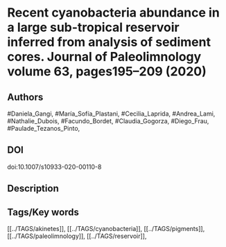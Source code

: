 # Recent cyanobacteria abundance in a large sub-tropical reservoir inferred from analysis of sediment cores. Journal of Paleolimnology volume 63, pages195–209 (2020)
## Authors
#Daniela_Gangi, #María_Sofía_Plastani, #Cecilia_Laprida, #Andrea_Lami, #Nathalie_Dubois, #Facundo_Bordet, #Claudia_Gogorza, #Diego_Frau, #Paulade_Tezanos_Pinto, 
## DOI
 doi:10.1007/s10933-020-00110-8 
## Description

## Tags/Key words
[[../TAGS/akinetes]], [[../TAGS/cyanobacteria]], [[../TAGS/pigments]], [[../TAGS/paleolimnology]], [[../TAGS/reservoir]], 